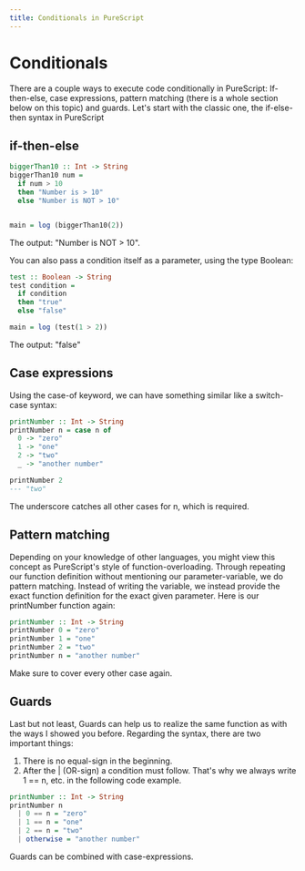 ```yaml
---
title: Conditionals in PureScript 
---
```


# Conditionals

There are a couple ways to execute code conditionally in PureScript: If-then-else, case expressions, pattern matching (there is a whole section below on this topic) and guards. 
Let's start with the classic one, the if-else-then syntax in PureScript

## if-then-else

```haskell
biggerThan10 :: Int -> String
biggerThan10 num =
  if num > 10
  then "Number is > 10"
  else "Number is NOT > 10"


main = log (biggerThan10(2))
```

The output: "Number is NOT > 10".

You can also pass a condition itself as a parameter, using the type Boolean:

```haskell
test :: Boolean -> String
test condition =
  if condition
  then "true"
  else "false"

main = log (test(1 > 2))
```

The output: "false"

## Case expressions 

Using the case-of keyword, we can have something similar like a switch-case syntax: 

```haskell 
printNumber :: Int -> String 
printNumber n = case n of 
  0 -> "zero"
  1 -> "one"
  2 -> "two"
  _ -> "another number"

printNumber 2 
--- "two"
```

The underscore catches all other cases for n, which is required. 

## Pattern matching 
Depending on your knowledge of other languages, you might view this concept as PureScript's style of function-overloading. 
Through repeating our function definition without mentioning our parameter-variable, we do pattern matching. Instead of writing the 
variable, we instead provide the exact function definition for the exact given parameter. Here is our printNumber function again: 

```haskell 
printNumber :: Int -> String 
printNumber 0 = "zero"
printNumber 1 = "one"
printNumber 2 = "two"
printNumber n = "another number"
```

Make sure to cover every other case again. 

## Guards 
Last but not least, Guards can help us to realize the same function as with the ways I showed you before. 
Regarding the syntax, there are two important things: 
1. There is no equal-sign in the beginning. 
2. After the | (OR-sign) a condition must follow. That's why we always write 1 == n, etc. in the following code example. 

```haskell
printNumber :: Int -> String 
printNumber n 
  | 0 == n = "zero"
  | 1 == n = "one"
  | 2 == n = "two"
  | otherwise = "another number"
```

Guards can be combined with case-expressions. 